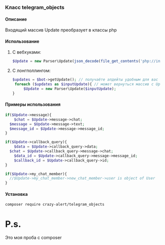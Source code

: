 ### Класс telegram_objects

#### Описание
Входящий массив Update преобразует в классы php

#### Использование
1. С вебхуками:
   ```php
   $Update = new Parser\Update(json_decode(file_get_contents('php://input'), TRUE));
   ```

2. С лонгполлингом:
   ```php
   $updates = $bot->getUpdate(); // получаёте апдейты удобным для вас способом
    foreach ($updates as $inputUpdate){ // может вернуться массив с Updates, поэтому цикл
        $Update = new Parser\Update($inputUpdate);
   }
   ```


#### Примеры использования
```php
if($Update->message){
	$chat = $Update->message->chat;
  $message = $Update->message->text;
  $message_id = $Update->message->message_id;
}
 ```

```php
if($Update->callback_query){
	$data = $Update->callback_query->data;
  $chat = $Update->callback_query->message->chat;
	$data_id = $Update->callback_query->message->message_id;
	$callback_id = $Update->callback_query->id;
}
 ```

```php
if($Update->my_chat_member){
  //$Update->my_chat_member->new_chat_member->user is object of User
}
```
 
 
#### Установка
```
composer require crazy-alert/telegram_objects
```

# P.s.
Это моя проба с composer